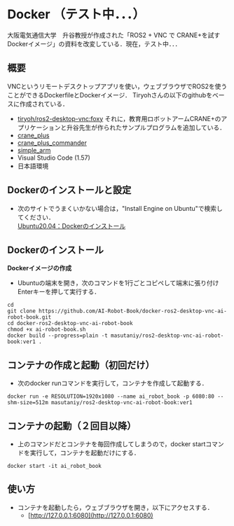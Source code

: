 # Docker （テスト中．．．）
大阪電気通信大学　升谷教授が作成された「ROS2 + VNC で CRANE+を試すDockerイメージ」の資料を改変している．現在，テスト中．．．

## 概要
VNCというリモートデスクトップアプリを使い，ウェブブラウザでROS2を使うことができるDockerfileとDockerイメージ．
Tiryohさんの以下のgithubをベースに作成されている．
- [tiryoh/ros2-desktop-vnc:foxy](https://github.com/Tiryoh/docker-ros2-desktop-vnc) 
それに，教育用ロボットアームCRANE+のアプリケーションと升谷先生が作られたサンプルプログラムを追加している．
- [crane_plus](https://github.com/rt-net/crane_plus)
- [crane_plus_commander](https://github.com/y-masutani/crane_plus_commander)
- [simple_arm](https://github.com/y-masutani/simple_arm)
- Visual Studio Code (1.57)
- 日本語環境


## Dockerのインストールと設定
  - 次のサイトでうまくいかない場合は，"Install Engine on Ubuntu"で検索してください．  
[Ubuntu20.04：Dockerのインストール](https://demura.net/misc/21830.html)

## Dockerのインストール


**Dockerイメージの作成**  
  - Ubuntuの端末を開き，次のコマンドを1行ごとコピペして端末に張り付けEnterキーを押して実行する．      
```
cd
git clone https://github.com/AI-Robot-Book/docker-ros2-desktop-vnc-ai-robot-book.git
cd docker-ros2-desktop-vnc-ai-robot-book
chmod +x ai-robot-book.sh
docker build --progress=plain -t masutaniy/ros2-desktop-vnc-ai-robot-book:ver1 .
```

## コンテナの作成と起動（初回だけ）
  - 次のdocker runコマンドを実行して，コンテナを作成して起動する．
```
docker run -e RESOLUTION=1920x1080 --name ai_robot_book -p 6080:80 --shm-size=512m masutaniy/ros2-desktop-vnc-ai-robot-book:ver1
```

## コンテナの起動（２回目以降）
  - 上のコマンドだとコンテナを毎回作成してしまうので，docker startコマンドを実行して，コンテナを起動だけにする．
```
docker start -it ai_robot_book  
```

## 使い方  
- コンテナを起動したら，ウェブブラウザを開き，以下にアクセスする．  
    - [http://127.0.0.1:6080](http://127.0.0.1:6080)
